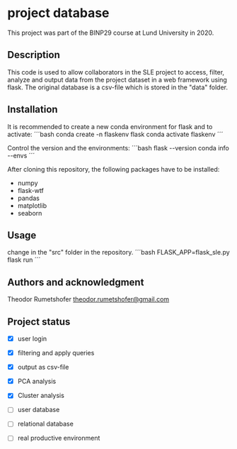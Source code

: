 # project database
This project was part of the BINP29 course at Lund University in 2020.

## Description
This code is used to allow collaborators in the SLE project to access, filter, analyze and output data from the project dataset in a web framework using flask. The original database is a csv-file which is stored in the "data" folder.  

## Installation
It is recommended to create a new conda environment for flask and to activate:
´´´bash
conda create -n flaskenv flask
conda activate flaskenv
´´´

Control the version and the environments:
´´´bash
flask --version
conda info --envs
´´´

After cloning this repository, the following packages have to be installed:
* numpy
* flask-wtf
* pandas
* matplotlib
* seaborn

## Usage
change in the "src" folder in the repository.
´´´bash
FLASK_APP=flask_sle.py 
flask run
´´´

## Authors and acknowledgment
Theodor Rumetshofer
theodor.rumetshofer@gmail.com

## Project status
- [x] user login
- [x] filtering and apply queries
- [x] output as csv-file
- [x] PCA analysis
- [x] Cluster analysis
- [ ] user database
- [ ] relational database
- [ ] real productive environment

